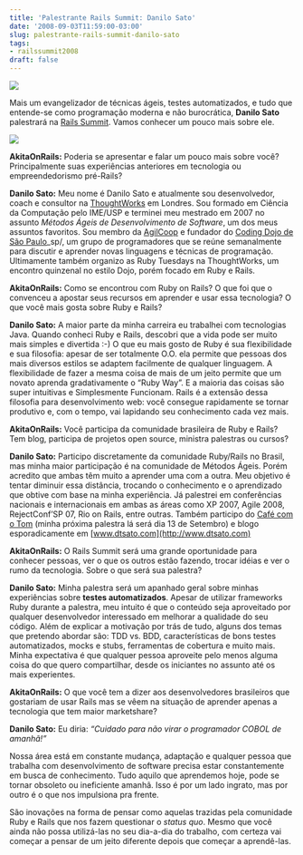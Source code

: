 ```yaml
---
title: 'Palestrante Rails Summit: Danilo Sato'
date: '2008-09-03T11:59:00-03:00'
slug: palestrante-rails-summit-danilo-sato
tags:
- railssummit2008
draft: false
---
```


[![](http://s3.amazonaws.com/akitaonrails/assets/2008/8/1/468x60.gif)](http://www.locaweb.com.br/rails)

Mais um evangelizador de técnicas ágeis, testes automatizados, e tudo que entende-se como programação moderna e não burocrática, **Danilo Sato** palestrará na [Rails Summit](http://www.locaweb.com.br/railssummit). Vamos conhecer um pouco mais sobre ele.

[![](http://s3.amazonaws.com/akitaonrails/assets/2008/9/3/Danilo.jpg)](http://www.locaweb.com.br)


 **AkitaOnRails:** Poderia se apresentar e falar um pouco mais sobre você? Principalmente suas experiências anteriores em tecnologia ou empreendedorismo pré-Rails?

**Danilo Sato:** Meu nome é Danilo Sato e atualmente sou desenvolvedor, coach e consultor na [ThoughtWorks](http://www.thoughtworks.com/) em Londres. Sou formado em Ciência da Computação pelo IME/USP e terminei meu mestrado em 2007 no assunto _Métodos Ágeis de Desenvolvimento de Software_, um dos meus assuntos favoritos. Sou membro da [AgilCoop](http://www.agilcoop.org.br) e fundador do [Coding Dojo de São Paulo](http://groups.google.com/group/dojo)_sp/, um grupo de programadores que se reúne semanalmente para discutir e aprender novas linguagens e técnicas de programação. Ultimamente também organizo as Ruby Tuesdays na ThoughtWorks, um encontro quinzenal no estilo Dojo, porém focado em Ruby e Rails.

**AkitaOnRails:** Como se encontrou com Ruby on Rails? O que foi que o convenceu a apostar seus recursos em aprender e usar essa tecnologia? O que você mais gosta sobre Ruby e Rails?

**Danilo Sato:** A maior parte da minha carreira eu trabalhei com tecnologias Java. Quando conheci Ruby e Rails, descobri que a vida pode ser muito mais simples e divertida :-) O que eu mais gosto de Ruby é sua flexibilidade e sua filosofia: apesar de ser totalmente O.O. ela permite que pessoas dos mais diversos estilos se adaptem facilmente de qualquer linguagem. A flexibilidade de fazer a mesma coisa de mais de um jeito permite que um novato aprenda gradativamente o “Ruby Way”. E a maioria das coisas são super intuitivas e Simplesmente Funcionam. Rails é a extensão dessa filosofia para desenvolvimento web: você consegue rapidamente se tornar produtivo e, com o tempo, vai lapidando seu conhecimento cada vez mais.

**AkitaOnRails:** Você participa da comunidade brasileira de Ruby e Rails? Tem blog, participa de projetos open source, ministra palestras ou cursos?

**Danilo Sato:** Participo discretamente da comunidade Ruby/Rails no Brasil, mas minha maior participação é na comunidade de Métodos Ágeis. Porém acredito que ambas têm muito a aprender uma com a outra. Meu objetivo é tentar diminuir essa distância, trocando o conhecimento e o aprendizado que obtive com base na minha experiência. Já palestrei em conferências nacionais e internacionais em ambas as áreas como XP 2007, Agile 2008, RejectConf’SP 07, Rio on Rails, entre outras. Também participo do [Café com o Tom](http://www.treinatom.com.br/cafe-com-o-tom/) (minha próxima palestra lá será dia 13 de Setembro) e blogo esporadicamente em [www.dtsato.com](http://www.dtsato.com)

**AkitaOnRails:** O Rails Summit será uma grande oportunidade para conhecer pessoas, ver o que os outros estão fazendo, trocar idéias e ver o rumo da tecnologia. Sobre o que será sua palestra?

**Danilo Sato:** Minha palestra será um apanhado geral sobre minhas experiências sobre **testes automatizados**. Apesar de utilizar frameworks Ruby durante a palestra, meu intuito é que o conteúdo seja aproveitado por qualquer desenvolvedor interessado em melhorar a qualidade do seu código. Além de explicar a motivação por trás de tudo, alguns dos temas que pretendo abordar são: TDD vs. BDD, características de bons testes automatizados, mocks e stubs, ferramentas de cobertura e muito mais. Minha expectativa é que qualquer pessoa aproveite pelo menos alguma coisa do que quero compartilhar, desde os iniciantes no assunto até os mais experientes.

**AkitaOnRails:** O que você tem a dizer aos desenvolvedores brasileiros que gostariam de usar Rails mas se vêem na situação de aprender apenas a tecnologia que tem maior marketshare?

**Danilo Sato:** Eu diria: _“Cuidado para não virar o programador COBOL de amanhã!”_

Nossa área está em constante mudança, adaptação e qualquer pessoa que trabalha com desenvolvimento de software precisa estar constantemente em busca de conhecimento. Tudo aquilo que aprendemos hoje, pode se tornar obsoleto ou ineficiente amanhã. Isso é por um lado ingrato, mas por outro é o que nos impulsiona pra frente.

São inovações na forma de pensar como aquelas trazidas pela comunidade Ruby e Rails que nos fazem questionar o _status quo_. Mesmo que você ainda não possa utilizá-las no seu dia-a-dia do trabalho, com certeza vai começar a pensar de um jeito diferente depois que começar a aprendê-las.

